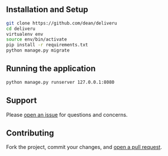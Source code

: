 ## Installation and Setup

```sh
git clone https://github.com/dean/deliveru
cd deliveru
virtualenv env
source env/bin/activate
pip install -r requirements.txt
python manage.py migrate
```

## Running the application
```sh
python manage.py runserver 127.0.0.1:8080
```

## Support

Please [open an issue](https://github.com/dean/deliveru) for questions and concerns.

## Contributing

Fork the project, commit your changes, and [open a pull request](https://github.com/dean/deliveru/compare/).

